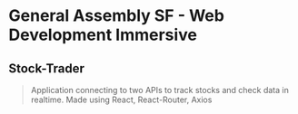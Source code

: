 # General Assembly SF - Web Development Immersive

## Stock-Trader

> Application connecting to two APIs to track stocks and check data in realtime. Made using React, React-Router, Axios
